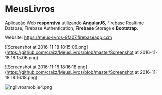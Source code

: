 # MeusLivros
Aplicação Web <strong>responsiva</strong> utilizando <strong>AngularJS</strong>, Firebase Realtime Databse, Firebase Authentication, <strong>Firebase</strong> Storage e <strong>Bootstrap</strong>.

Website: https://meus-livros-9fa07.firebaseapp.com

![Screenshot at 2016-11-18 18:15:06.png](https://github.com/craitz/MeusLivros/blob/master/Screenshot at 2016-11-18 18:15:06.png)

![Screenshot at 2016-11-18 18:16:18.png](https://github.com/craitz/MeusLivros/blob/master/Screenshot at 2016-11-18 18:16:18.png)

![nglivrosmobile4.png](https://github.com/craitz/MeusLivros/blob/master/nglivrosmobile4.png)
